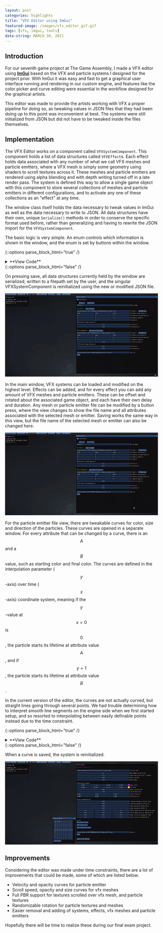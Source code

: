 ```yaml
---
layout: post
categories: highlights
title: "VFX Editor using ImGui"
featured-image: /images/vfx_editor_gif.gif
tags: [vfx, imgui, tools]
date-string: MARCH 30, 2021
---
```


<script src="//ajax.googleapis.com/ajax/libs/jquery/1.9.1/jquery.min.js"></script>
<script>window.jQuery || document.write('<script src="_/js/libs/jquery-1.9.1.min.js"><\/script>')</script>

## Introduction

For our seventh game project at The Game Assembly, I made a VFX editor using **<a href="https://github.com/ocornut/imgui">ImGui</a>** based on the VFX and particle systems I designed for the project prior.
With ImGui it was easy and fast to get a graphical user interface running and rendering in our custom engine, and features like the color picker and curve editing were essential in the workflow designed for the graphical artists.

This editor was made to provide the artists working with VFX a proper pipeline for doing so, as tweaking values in JSON files that they had been doing up to this point was inconvenient at best.
The systems were still initialized from JSON but did not have to be tweaked inside the files themselves. 

## Implementation

The VFX Editor works on a component called `VFXSystemComponent`. This component holds a list of data structures called `VFXEffect`s. 
Each effect holds data associated with any number of what we call VFX meshes and particle emitters, where a VFX mesh is simply some geometry using shaders to scroll textures across it. These meshes and particle emitters are rendered using alpha blending and with depth writing turned off in a late render pass.
The system is defined this way to allow a single game object with this component to store several collections of meshes and particle emitters in different configurations, and to activate any one of these collections as an "effect" at any time.

The window class itself holds the data necessary to tweak values in ImGui as well as the data necessary to write to JSON. All data structures have their own, unique `Serialize()` methods in order to conserve the specific format used before, rather than generalizing and having to rewrite the JSON import for the `VFXSystemComponent`.

The basic logic is very simple. An enum controls which information is shown in the window, and the enum is set by buttons within the window.

{::options parse_block_html="true" /}
<details><summary markdown="span">**View Code**</summary>

```c++
void IronWroughtImGui::CVFXEditorWindow::OnInspectorGUI()
{
	ImGui::Begin(Name(), Open());

	switch (myCurrentMenu)
	{
	case IronWroughtImGui::EVFXEditorMenu::MainMenu:
		ShowMainMenu();
		break;
	case IronWroughtImGui::EVFXEditorMenu::VFXMeshView:
		ShowVFXMeshWindow();
		break;
	case IronWroughtImGui::EVFXEditorMenu::ParticleEmitterView:
		ShowParticleEffectWindow();
		break;
	default:
		break;
	}

	ImGui::End();
}
```

</details>
{::options parse_block_html="false" /}

On pressing save, all data structures currently held by the window are serialized, written to a filepath set by the user, and the singular VFXSystemComponent is reinitialized using the new or modified JSON file.

<center>
    <div class="photoset-grid-custom" data-layout="1">
        <img src="/images/vfx_save.gif">
    </div>
</center>

In the main window, VFX systems can be loaded and modified on the highest level. Effects can be added, and for every effect you can add any amount of VFX meshes and particle emitters. These can be offset and rotated about the associated game object, and each have their own delay and duration.
Any mesh or particle emitter file can be modified by a button press, where the view changes to show the file name and all attributes associated with the selected mesh or emitter. Saving works the same way in this view, but the file name of the selected mesh or emitter can also be changed here. 

<center>
    <div class="photoset-grid-custom" data-layout="1">
        <img src="/images/vfx_open_separate_files.gif">
    </div>
</center>

For the particle emitter file view, there are tweakable curves for color, size and direction of the particles. These curves are opened in a separate window. For every attribute that can be changed by a curve, there is an $$A$$ and a $$B$$ value, such as starting color and final color. 
The curves are defined in the interpolation parameter ($$y$$-axis) over time ($$x$$-axis) coordinate system, meaning if the $$y$$-value at $$x = 0$$ is $$0$$, the particle starts its lifetime at attribute value $$A$$, and if $$y = 1$$, the particle starts its lifetime at attribute value $$B$$.

In the current version of the editor, the curves are not actually curved, but straight lines going through several points. We had trouble determining how to interpret smooth line segments on the engine side when we first started setup, 
and so resorted to interpolating between easily definable points instead due to the time constraint. 

{::options parse_block_html="true" /}
<details><summary markdown="span">**View Code**</summary>

```c++
const float SVFXEffect::CalculateInterpolator(const std::vector<Vector2>& somePoints, const float t) const
{
	unsigned int pointIndex = static_cast<unsigned int>(somePoints.size() - 1);
	
	for (unsigned int j = 1; j < somePoints.size() - 1; ++j)
	{
		if (t < somePoints[j].x && t > somePoints[j - 1].x)
		{
			pointIndex = j;
			break;
		}
	}
	
	// Nice function inspired by Freya Holmer, inverse lerps from one range and lerps into another
	float val = Remap(somePoints[pointIndex - 1].x, somePoints[pointIndex].x, 0.0f, 1.0f, t);
	return Lerp(somePoints[pointIndex - 1].y, somePoints[pointIndex].y, val);
}

void SVFXEffect::UpdateParticles(unsigned int anIndex, CParticleEmitter::SParticleData& particleData)
{
	// ...

	for (UINT i = 0; i < myParticleVertices[anIndex].size(); ++i)
	{
		float quotient = myParticleVertices[anIndex][i].myLifeTime / particleData.myParticleLifetime;		
	
		if (!particleData.myColorCurve.empty())
		{
			myParticleVertices[anIndex][i].myColor = Vector4::Lerp
			(
				particleData.myParticleStartColor,
				particleData.myParticleEndColor,
				CalculateInterpolator(particleData.myColorCurve, quotient)
			);
		}

		// ... Continue updating particles
	}
}
```

</details>
{::options parse_block_html="false" /}

When a curve is saved, the system is reinitialized.

<center>
    <div class="photoset-grid-custom" data-layout="1">
        <img src="/images/vfx_size_curve.gif">
    </div>
</center>

## Improvements

Considering the editor was made under time constraints, there are a lot of improvements that could be made, some of which are listed below.

* Velocity and opacity curves for particle emitter
* Scroll speed, opacity and size curves for vfx meshes
* Full PBR support for textures scrolled over vfx mesh, and particle textures
* Randomizable rotation for particle textures and meshes
* Easier removal and adding of systems, effects, vfx meshes and particle emitters

Hopefully there will be time to realize these during our final exam project.

<script src="/assets/js/jquery.photoset-grid.js"></script>
<script type="text/javascript">
    $('.photoset-grid-custom').photosetGrid({
    // Set the gutter between columns and rows
    gutter: '5px',
  
    // Wrap the images in links
    highresLinks: true,
  
    // Asign a common rel attribute
    rel: 'print-gallery',

    onInit: function(){},
    
    onComplete: function(){
        // Show the grid after it renders
        $('.photoset-grid-custom').attr('style', '');
    }
});
</script>